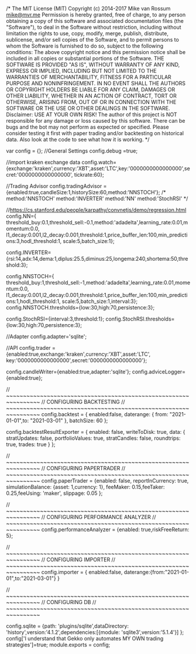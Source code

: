 /*
The MIT License (MIT)
Copyright (c) 2014-2017 Mike van Rossum mike@mvr.me
Permission is hereby granted, free of charge, to any person obtaining a copy of this software and associated documentation files (the "Software"), to deal in the Software without restriction, including without limitation the rights to use, copy, modify, merge, publish, distribute, sublicense, and/or sell copies of the Software, and to permit persons to whom the Software is furnished to do so, subject to the following conditions:
The above copyright notice and this permission notice shall be included in all copies or substantial portions of the Software.
THE SOFTWARE IS PROVIDED "AS IS", WITHOUT WARRANTY OF ANY KIND, EXPRESS OR IMPLIED, INCLUDING BUT NOT LIMITED TO THE WARRANTIES OF MERCHANTABILITY, FITNESS FOR A PARTICULAR PURPOSE AND NONINFRINGEMENT. IN NO EVENT SHALL THE AUTHORS OR COPYRIGHT HOLDERS BE LIABLE FOR ANY CLAIM, DAMAGES OR OTHER LIABILITY, WHETHER IN AN ACTION OF CONTRACT, TORT OR OTHERWISE, ARISING FROM, OUT OF OR IN CONNECTION WITH THE SOFTWARE OR THE USE OR OTHER DEALINGS IN THE SOFTWARE.
Disclaimer:
                              USE AT YOUR OWN RISK!
The author of this project is NOT responsible for any damage or loss caused
by this software. There can be bugs and the bot may not perform as expected
or specified. Please consider testing it first with paper trading and/or
backtesting on historical data. Also look at the code to see what how
it is working.
*/

var config = {};
//General Settings
config.debug =true;

//import kraken exchange data
config.watch={exchange:'kraken',currency:'XBT',asset:'LTC',key:'0000000000000000',secret:'0000000000000000',
tickrate:60};

//Trading Advisor
config.tradingAdvisor = {enabled:true,candleSize:1,historySize:60,method:'NNSTOCH'};
/* method:'NNSTOCH' method:'INVERTER' method:'NN' method:'StochRSI' */

//https://cs.stanford.edu/people/karpathy/convnetjs/demo/regression.html
config.NN={
threshold_buy:0.1,threshold_sell:-0.1,method:'adadelta',learning_rate:0.01,momentum:0.0,
l1_decay:0.001,l2_decay:0.001,threshold:1,price_buffer_len:100,min_predictions:3,hodl_threshold:1,
scale:5,batch_size:1};

config.INVERTER={rsi:14,adx:14,dema:1,diplus:25.5,diminus:25,longema:240,shortema:50,threshold:3};

config.NNSTOCH={
threshold_buy:1,threshold_sell:-1,method:'adadelta',learning_rate:0.01,momentum:0.0,
l1_decay:0.001,l2_decay:0.001,threshold:1,price_buffer_len:100,min_predictions:1,hodl_threshold:1,
scale:5,batch_size:1,interval:3};
config.NNSTOCH.thresholds={low:30,high:70,persistence:3};

config.StochRSI={interval:3,threshold:1};
config.StochRSI.thresholds={low:30,high:70,persistence:3};

//Adapter
config.adapter='sqlite';

//API
config.trader ={enabled:true,exchange:'kraken',currency:'XBT',asset:'LTC',
key:'0000000000000000',secret:'0000000000000000'};


config.candleWriter={enabled:true,adapter:'sqlite'};
config.adviceLogger={enabled:true};

// ~~~~~~~~~~~~~~~~~~~~~~~~~~~~~~~~~~~~~~~~~~~~~~~~~~~~~~~~~~~~~~~~
//                       CONFIGURING BACKTESTING
// ~~~~~~~~~~~~~~~~~~~~~~~~~~~~~~~~~~~~~~~~~~~~~~~~~~~~~~~~~~~~~~~~
config.backtest = {
  enabled:false,
  daterange: {
    from: "2021-01-01",to: "2021-03-01"
  },
batchSize: 60
};

config.backtestResultExporter = {
  enabled: false,
  writeToDisk: true,
  data: {
    stratUpdates: false,
    portfolioValues: true,
    stratCandles: false,
    roundtrips: true,
    trades: true
  }
};


// ~~~~~~~~~~~~~~~~~~~~~~~~~~~~~~~~~~~~~~~~~~~~~~~~~~~~~~~~~~~~~~~~
//                       CONFIGURING PAPERTRADER
// ~~~~~~~~~~~~~~~~~~~~~~~~~~~~~~~~~~~~~~~~~~~~~~~~~~~~~~~~~~~~~~~~
config.paperTrader = {enabled: false,
  reportInCurrency: true,
  simulationBalance: {asset: 1,currency: 1},
  feeMaker: 0.15,feeTaker: 0.25,feeUsing: 'maker',
  slippage: 0.05
};

// ~~~~~~~~~~~~~~~~~~~~~~~~~~~~~~~~~~~~~~~~~~~~~~~~~~~~~~~~~~~~~~~~
//                       CONFIGURING PERFORMANCE ANALYZER
// ~~~~~~~~~~~~~~~~~~~~~~~~~~~~~~~~~~~~~~~~~~~~~~~~~~~~~~~~~~~~~~~~
config.performanceAnalyzer = {enabled: true,riskFreeReturn: 5};

// ~~~~~~~~~~~~~~~~~~~~~~~~~~~~~~~~~~~~~~~~~~~~~~~~~~~~~~~~~~~~~~~~
//                       CONFIGURING IMPORTER
// ~~~~~~~~~~~~~~~~~~~~~~~~~~~~~~~~~~~~~~~~~~~~~~~~~~~~~~~~~~~~~~~~
config.importer = {
  enabled:false,
  daterange:{from:"2021-01-01",to:"2021-03-01"}
}

// ~~~~~~~~~~~~~~~~~~~~~~~~~~~~~~~~~~~~~~~~~~~~~~~~~~~~~~~~~~~~~~~~
//                       CONFIGURING DB
// ~~~~~~~~~~~~~~~~~~~~~~~~~~~~~~~~~~~~~~~~~~~~~~~~~~~~~~~~~~~~~~~~

config.sqlite = {path: 'plugins/sqlite',dataDirectory: 'history',version:'4.1.2',dependencies:[{module: 'sqlite3',version:'5.1.4'}] };
config['I understand that Gekko only automates MY OWN trading strategies']=true;
module.exports = config;
